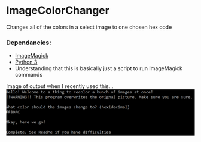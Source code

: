# ImageColorChanger
Changes all of the colors in a select image to one chosen hex code

### Dependancies:
- [ImageMagick](https://www.imagemagick.org/script/index.php)
- [Python 3](https://www.python.org/)
- Understanding that this is basically just a script to run ImageMagick commands

Image of output when I recently used this...
![Output Text](https://github.com/GregPikitis/ImageColorChanger/blob/master/output.png "Output Text")
